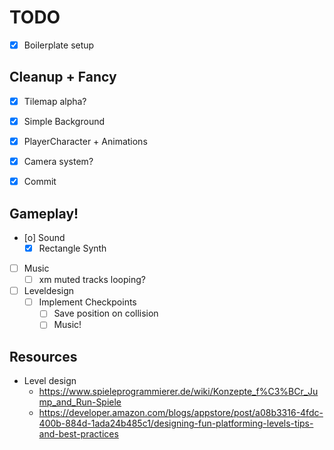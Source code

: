 # TODO

- [X] Boilerplate setup

## Cleanup + Fancy

- [X] Tilemap alpha?
- [X] Simple Background
- [X] PlayerCharacter + Animations
- [X] Camera system?

- [X] Commit

## Gameplay!

- [o] Sound
	- [X] Rectangle Synth
- [ ] Music
	- [ ] xm muted tracks looping?

- [ ] Leveldesign
	- [ ] Implement Checkpoints
		- [ ] Save position on collision
		- [ ] Music!

## Resources

- Level design
	- https://www.spieleprogrammierer.de/wiki/Konzepte_f%C3%BCr_Jump_and_Run-Spiele
	- https://developer.amazon.com/blogs/appstore/post/a08b3316-4fdc-400b-884d-1ada24b485c1/designing-fun-platforming-levels-tips-and-best-practices

